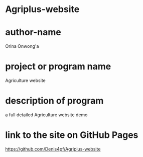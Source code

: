 # Agriplus-website
# author-name
Orina Onwong'a
# project or program name
Agriculture website
# description of program
a full detailed Agriculture website demo
# link to the site on GitHub Pages
https://github.com/Denis4pf/Agriplus-website
